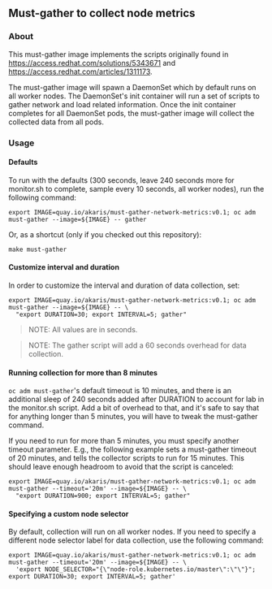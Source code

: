 ## Must-gather to collect node metrics

### About

This must-gather image implements the scripts originally found in https://access.redhat.com/solutions/5343671 and
https://access.redhat.com/articles/1311173.

The must-gather image will spawn a DaemonSet which by default runs on all worker nodes. The DaemonSet's init container
will run a set of scripts to gather network and load related information. Once the init container completes for all
DaemonSet pods, the must-gather image will collect the collected data from all pods.

### Usage

#### Defaults

To run with the defaults (300 seconds, leave 240 seconds more for monitor.sh to complete, sample every 10 seconds, 
all worker nodes), run the following command:
~~~
export IMAGE=quay.io/akaris/must-gather-network-metrics:v0.1; oc adm must-gather --image=${IMAGE} -- gather
~~~

Or, as a shortcut (only if you checked out this repository):
~~~
make must-gather
~~~

#### Customize interval and duration

In order to customize the interval and duration of data collection, set:
~~~
export IMAGE=quay.io/akaris/must-gather-network-metrics:v0.1; oc adm must-gather --image=${IMAGE} -- \
  "export DURATION=30; export INTERVAL=5; gather"
~~~
> NOTE: All values are in seconds.

> NOTE: The gather script will add a 60 seconds overhead for data collection.

#### Running collection for more than 8 minutes

`oc adm must-gather`'s default timeout is 10 minutes, and there is an additional sleep of 240 seconds added after
DURATION to account for lab in the monitor.sh script.
Add a bit of overhead to that, and it's safe to say that for anything longer than 5 minutes, you will have to tweak the
must-gather command.

If you need to run for more than 5 minutes, you must specify another timeout parameter. E.g., the following example
sets a must-gather timeout of 20 minutes, and tells the collector scripts to run for 15 minutes. This should leave
enough headroom to avoid that the script is canceled:
~~~
export IMAGE=quay.io/akaris/must-gather-network-metrics:v0.1; oc adm must-gather --timeout='20m' --image=${IMAGE} -- \
  "export DURATION=900; export INTERVAL=5; gather"
~~~

#### Specifying a custom node selector

By default, collection will run on all worker nodes. If you need to specify a different node selector label for data
collection, use the following command:
~~~
export IMAGE=quay.io/akaris/must-gather-network-metrics:v0.1; oc adm must-gather --timeout='20m' --image=${IMAGE} -- \
  'export NODE_SELECTOR="{\"node-role.kubernetes.io/master\":\"\"}"; export DURATION=30; export INTERVAL=5; gather'
~~~
